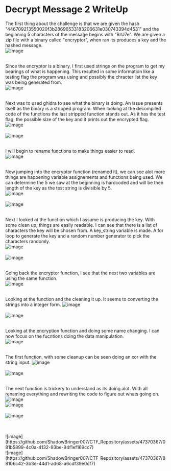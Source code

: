 # Decrypt Message 2 WriteUp

The first thing about the challenge is that we are given the hash "446709213550020f3b28696533183206631e030743394d4531" and the beginning 5 characters of the message begins with "BrU7e". We are given a zip file with a binary called "encryptor", when ran its produces a key and the hashed message.</br>
![image](https://github.com/ShadowBringer007/CTF_Repository/assets/47370367/1600d66f-3544-4b9b-8e84-3234dc1ef667) </br>
</br>

Since the encryptor is a binary, I first used strings on the program to get my bearings of what is happening. This resulted in some information like a testing flag the program was using and possibly the chracter list the key was being generated from. </br>
![image](https://github.com/ShadowBringer007/CTF_Repository/assets/47370367/f23e6e10-1d16-47af-9708-7d27a282e1cd) </br>
</br>

Next was to used ghidra to see what the binary is doing. An issue presents itself as the binary is a stripped program. When looking at the decompiled code of the functions the last stripped function stands out. As it has the test flag, the possible size of the key and it prints out the encrypted flag.</br>
![image](https://github.com/ShadowBringer007/CTF_Repository/assets/47370367/f2dd9774-8242-40bd-bc93-7804d59af836)</br>
</br>
![image](https://github.com/ShadowBringer007/CTF_Repository/assets/47370367/d954f073-1207-4cfe-9b71-3c8cc02088c5)</br>
</br>

I will begin to rename functions to make things easier to read.</br>
![image](https://github.com/ShadowBringer007/CTF_Repository/assets/47370367/af99ac14-8230-484c-be48-d437a04edbeb)</br>
</br>

Now jumping into the encryptor function (renamed it), we can see alot more things are happening variable assignements and functions being used. We can determine the 5 we saw at the beginning is hardcoded and will be then length of the key as the test string is divisible by 5.</br>
![image](https://github.com/ShadowBringer007/CTF_Repository/assets/47370367/8a1f6125-bc0f-4d91-bee1-4d22f4db409d)</br>
</br>
![image](https://github.com/ShadowBringer007/CTF_Repository/assets/47370367/b4af11d2-8329-43ff-990a-05e1d8ca417f)</br>
</br>

Next I looked at the function which I assume is producing the key. With some clean up, things are easily readable. I can see that there is a list of characters the key will be chosen from. A key_string variable is made. A for loop to generate the key and a random number generator to pick the characters randomly.</br> 
![image](https://github.com/ShadowBringer007/CTF_Repository/assets/47370367/3edee005-e675-42dd-8fff-2ead4f8c9a03)</br>
</br>
![image](https://github.com/ShadowBringer007/CTF_Repository/assets/47370367/ba50dbf5-7cb4-4bb4-b9d5-d52e2b42e41d)</br>
</br>

Going back the encryptor function, I see that the next two variables are using the same function. </br>
![image](https://github.com/ShadowBringer007/CTF_Repository/assets/47370367/dbef93b4-067e-46da-9e17-1aec501cecaf)</br>
</br>

Looking at the function and the cleaning it up. It seems to converting the strings into a integer form.
![image](https://github.com/ShadowBringer007/CTF_Repository/assets/47370367/0e3c7763-b875-48bc-9365-f7ce12575b7a)</br>
</br>
![image](https://github.com/ShadowBringer007/CTF_Repository/assets/47370367/862a227f-e00a-42b4-ab6b-4368eb3a80d5)</br>
</br>

Looking at the encryption function and doing some name changing. I can now focus on the fucntions doing the data manipulation.</br>
![image](https://github.com/ShadowBringer007/CTF_Repository/assets/47370367/8493a931-33e5-46cd-9de8-cc3afff0ef0a)</br>
</br>

The first function, with some cleanup can be seen doing an xor with the string input. 
![image](https://github.com/ShadowBringer007/CTF_Repository/assets/47370367/792955bf-ba9c-4a41-a4c0-e597d1c9293f)</br>
</br>
![image](https://github.com/ShadowBringer007/CTF_Repository/assets/47370367/c9033c8d-0eee-4a43-9fae-03791ce9e90c)</br>
</br>

The next function is trickery to understand as its doing alot. With all renaming everything and rewriting the code to figure out whats going on.</br>
![image](https://github.com/ShadowBringer007/CTF_Repository/assets/47370367/bfe26890-a3f5-4442-b12a-7cc42c786591)</br>
![image](https://github.com/ShadowBringer007/CTF_Repository/assets/47370367/8b4b1a57-cce1-4e5c-9c4d-45f122babd57)</br>
</br>
![image](https://github.com/ShadowBringer007/CTF_Repository/assets/47370367/1b4ac524-8928-4667-bd88-a5d1a9def453)</br>
</br>

</br>
![image](https://github.com/ShadowBringer007/CTF_Repository/assets/47370367/081b5899-4c0a-4132-93be-94f1ef169cc7)</br>
![image](https://github.com/ShadowBringer007/CTF_Repository/assets/47370367/88106c42-3b3e-44d1-ad68-a6cdf39e0cf7)</br>
</br>



